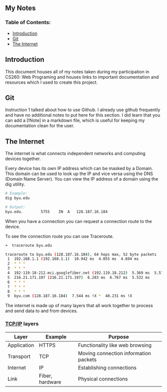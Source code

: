 ## My Notes
### Table of Contents:
- [Introduction](#introduction)
- [Git](#git)
- [The Internet](#the-internet)

## Introduction
This document houses all of my notes taken during my participation in CS260: Web Programing and houses links to important documentation and resources which I used to create this project.

## Git
Instruction 1 talked about how to use Github. I already use github frequently and have no additional notes to put here for this section. I did learn that you can add a [!Note] in a markdown file, which is useful for keeping my documentation clean for the user. 

## The Internet
The internet is what connects independent networks and computing devices together. 

Every device has its own IP address which can be masked by a Domain. This domain can be used to look up the IP and vice versa using the DNS (Domain Name Server). You can view the IP address of a domain using the dig utility. 
```sh
# Example:
dig byu.edu

# Output:
byu.edu.		5755	IN	A	128.187.16.184
```

When you have a connection you can request a connection route to the device. 

To see the connection route you can use Traceroute.
```sh
➜  traceroute byu.edu

traceroute to byu.edu (128.187.16.184), 64 hops max, 52 byte packets
 1  192.168.1.1 (192.168.1.1)  10.942 ms  4.055 ms  4.694 ms
 2  * * *
 3  * * *
 4  192-119-18-212.mci.googlefiber.net (192.119.18.212)  5.369 ms  5.576 ms  6.456 ms
 5  216.21.171.197 (216.21.171.197)  6.283 ms  6.767 ms  5.532 ms
 6  * * *
 7  * * *
 8  * * *
 9  byu.com (128.187.16.184)  7.544 ms !X *  40.231 ms !X
```

The internet is made up of many layers that all work together to process and send data to and from devices. 

### [TCP/IP](https://en.wikipedia.org/wiki/Internet_protocol_suite) layers

| Layer       | Example         | Purpose                               |
| ----------- | --------------- | ------------------------------------- |
| Application | HTTPS           | Functionality like web browsing       |
| Transport   | TCP             | Moving connection information packets |
| Internet    | IP              | Establishing connections              |
| Link        | Fiber, hardware | Physical connections                  |

